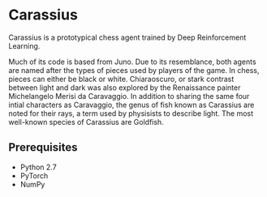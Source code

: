 # Carassius

Carassius is a prototypical chess agent trained by Deep Reinforcement Learning.

Much of its code is based from Juno. Due to its resemblance, both agents are named after the types of pieces used by players of the game. In chess, pieces can either be black or white. Chiaraoscuro, or stark contrast between light and dark was also explored by the Renaissance painter Michelangelo Merisi da Caravaggio. In addition to sharing the same four intial characters as Caravaggio, the genus of fish known as Carassius are noted for their rays, a term used by physisists to describe light. The most well-known species of Carassius are Goldfish.

## Prerequisites
* Python 2.7
* PyTorch
* NumPy
